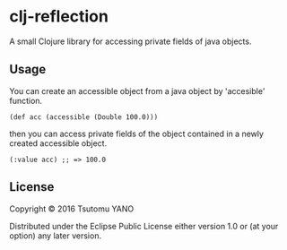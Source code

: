 # clj-reflection

A small Clojure library for accessing private fields of java objects.

## Usage

You can create an accessible object from a java object by 'accesible' function.

```(def acc (accessible (Double 100.0)))```

then you can access private fields of the object contained in a newly created accessible object.

```(:value acc) ;; => 100.0```

## License

Copyright © 2016 Tsutomu YANO

Distributed under the Eclipse Public License either version 1.0 or (at
your option) any later version.
